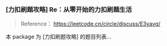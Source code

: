 ### [力扣刷题攻略] Re：从零开始的力扣刷题生活

> Reference：
> https://leetcode.cn/circle/discuss/E3yavq/

本 package 为 [力扣刷题攻略] 的题目列表...
